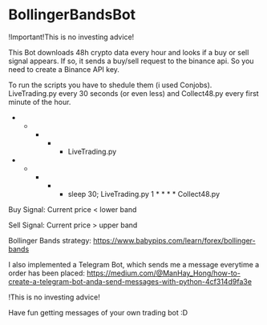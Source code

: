 # BollingerBandsBot

!Important!This is no investing advice!

This Bot downloads 48h crypto data every hour and looks if a buy or sell signal appears. If so, it sends a buy/sell request to the binance api. So you need to create a Binance API key.

To run the scripts you have to shedule them (i used Conjobs). LiveTrading.py every 30 seconds (or even less) and Collect48.py every first minute of the hour.

* * * * * LiveTrading.py
* * * * * sleep 30; LiveTrading.py
1 * * * * Collect48.py

Buy Signal:
Current price < lower band

Sell Signal:
Current price > upper band

Bollinger Bands strategy:
https://www.babypips.com/learn/forex/bollinger-bands

I also implemented a Telegram Bot, which sends me a message everytime a order has been placed:
https://medium.com/@ManHay_Hong/how-to-create-a-telegram-bot-anda-send-messages-with-python-4cf314d9fa3e

!This is no investing advice!

Have fun getting messages of your own trading bot :D 
